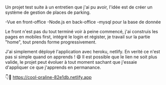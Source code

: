 Un projet test suite à un entretien que j'ai pu avoir, l'idée est de créer un système de gestion de places de parking.

-Vue en front-office
-Node.js en back-office
-mysql pour la base de donnée


Le front n'est pas du tout terminé voir à peine commencé, j'ai construis les pages en mobiles first, intégré le login et régister, je travail sur la partie "home", tout prends forme progressivement.

J'ai simplement déployé l'application avec heroku, netlify.
En verité ce n'est pas si simple quand on apprends ! 😄
Il est possible que le lien ne soit plus valide, le projet peut évoluer à tout moment sachant que j'essaie d'appliquer ce que j'apprends en permanance.

👇🤞
https://cool-praline-82e1db.netlify.app


